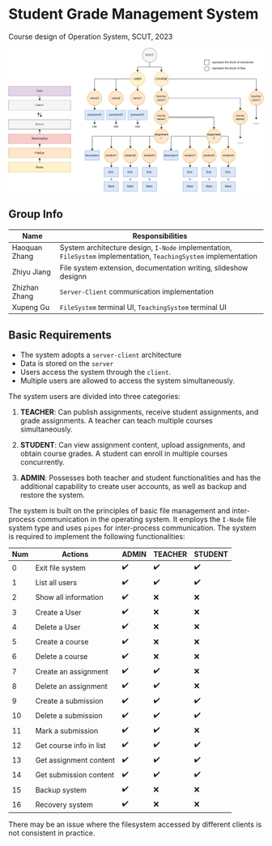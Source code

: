 # Student Grade Management System
Course design of Operation System, SCUT, 2023

![System structure of teaching sys](./Images/TeachingSys.drawio.png)


## Group Info
| Name          | Responsibilities                                       |
|---------------|--------------------------------------------------------|
| Haoquan Zhang | System architecture design, `I-Node` implementation, `FileSystem` implementation, `TeachingSystem` implementation|
| Zhiyu Jiang   | File system extension, documentation writing, slideshow designn |
| Zhizhan Zhang | `Server-Client` communication implementation |
| Xupeng Gu     | `FileSystem` terminal UI, `TeachingSystem` terminal UI |


## Basic Requirements
* The system adopts a `server-client` architecture
* Data is stored on the `server`
* Users access the system through the `client`. 
* Multiple users are allowed to access the system simultaneously.

The system users are divided into three categories:

1. **TEACHER**: Can publish assignments, receive student assignments, and grade assignments. A teacher can teach multiple courses simultaneously.

2. **STUDENT**: Can view assignment content, upload assignments, and obtain course grades. A student can enroll in multiple courses concurrently.

3. **ADMIN**: Possesses both teacher and student functionalities and has the additional capability to create user accounts, as well as backup and restore the system.

The system is built on the principles of basic file management and inter-process communication in the operating system. It employs the `I-Node` file system type and uses `pipes` for inter-process communication. The system is required to implement the following functionalities:


| Num | Actions                    | ADMIN | TEACHER | STUDENT |
|---------|-----------------------------|-------|---------|---------|
| 0       | Exit file system            | ✔️    | ✔️      | ✔️      |
| 1       | List all users              | ✔️    | ✔️      | ✔️      |
| 2       | Show all information        | ✔️    | ❌      | ❌      |
| 3       | Create a User               | ✔️    | ❌      | ❌      |
| 4       | Delete a User               | ✔️    | ❌      | ❌      |
| 5       | Create a course             | ✔️    | ❌      | ❌      |
| 6       | Delete a course             | ✔️    | ❌      | ❌      |
| 7       | Create an assignment        | ✔️    | ✔️      | ❌      |
| 8       | Delete an assignment        | ✔️    | ✔️      | ❌      |
| 9       | Create a submission         | ✔️    | ✔️      | ✔️      |
| 10      | Delete a submission         | ✔️    | ✔️      | ✔️      |
| 11      | Mark a submission           | ✔️    | ✔️      | ❌      |
| 12      | Get course info in list     | ✔️    | ✔️      | ✔️      |
| 13      | Get assignment content      | ✔️    | ✔️      | ✔️      |
| 14      | Get submission content      | ✔️    | ✔️      | ✔️      |
| 15      | Backup system               | ✔️    | ❌      | ❌      |
| 16      | Recovery system             | ✔️    | ❌      | ❌      |


There may be an issue where the filesystem accessed by different clients is not consistent in practice.